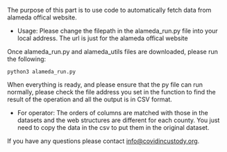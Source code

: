 The purpose of this part is to use code to automatically fetch data from alameda offical website.


* Usage:
Please change the filepath in the alameda_run.py file into your local address.
The url is just for the alameda offical website

Once alameda_run.py and alameda_utils files are downloaded, please run the following:

```
python3 alameda_run.py
```

When everything is ready, and please ensure that the py file can run normally, please check the file address you set in the function to find the result of the operation and all the output is in CSV format.
 
 * For operator: The orders of columns are matched with those in the datasets and the web structures are different for each county. 
 You just need to copy the data in the csv to put them in the original dataset.

If you have any questions please contact info@covidincustody.org.
